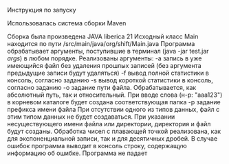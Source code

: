 Инструкция по запуску

Использовалась система сборки Maven

Сборка была произведена JAVA liberica 21
Исходный класс Main находится по пути /src/main/java/org/shift/Main.java
Программа обрабатывает аргументы, поступившие в терминал (java -jar test.jar *args*) в любом порядке. Реализованы аргументы:
-а запись в уже имеющийся файл без удаления прошлых записей (без аргумента предыдущие записи будут удаляться)
-f вывод полной статистики в консоль, согласно заданию
-s вывод короткой статистики в консоль, согласно заданию
-o задание пути файла. Обрабатывается, как абсолютный путь, так и относительный. При вводе слова (н-р: "aaa123") в корневом каталоге будет создана соответствующая папка
-p задание префикса имени файла
При отсутствии одного из типов данных, файл с этим типом данных не будет создаваться.
При указании несуществующего имени файла или директории, директория и файл будут созданы.
Обработка чисел с плавающей точкой реализована, как для экспоненциальной записи, так и для десятичных дробей.
В случае ошибок программа выводит в консоль строку, содержащую информацию об ошибке. Программа не падает
